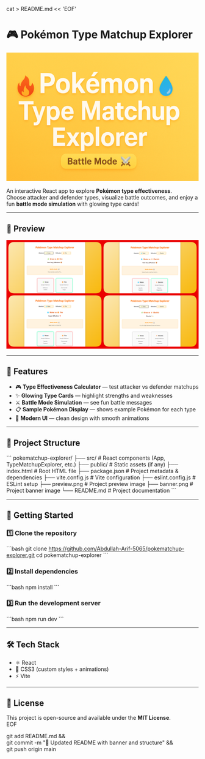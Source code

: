 cat > README.md << 'EOF'
# 🎮 Pokémon Type Matchup Explorer  

![Banner](banner.png)  

An interactive React app to explore **Pokémon type effectiveness**.  
Choose attacker and defender types, visualize battle outcomes, and enjoy a fun **battle mode simulation** with glowing type cards!  

---

## 📸 Preview  
![Preview](preview.png)  

---

## 🧐 Features  
- 🎮 **Type Effectiveness Calculator** — test attacker vs defender matchups  
- ✨ **Glowing Type Cards** — highlight strengths and weaknesses  
- ⚔️ **Battle Mode Simulation** — see fun battle messages  
- 📋 **Sample Pokémon Display** — shows example Pokémon for each type  
- 🎨 **Modern UI** — clean design with smooth animations  

---

## 📂 Project Structure  
\`\`\`
pokematchup-explorer/
 ├── src/                 # React components (App, TypeMatchupExplorer, etc.)
 ├── public/              # Static assets (if any)
 ├── index.html           # Root HTML file
 ├── package.json         # Project metadata & dependencies
 ├── vite.config.js       # Vite configuration
 ├── eslint.config.js     # ESLint setup
 ├── preview.png          # Project preview image
 ├── banner.png           # Project banner image
 └── README.md            # Project documentation
\`\`\`

---

## 🚀 Getting Started  

### 1️⃣ Clone the repository  
\`\`\`bash
git clone https://github.com/Abdullah-Arif-5065/pokematchup-explorer.git
cd pokematchup-explorer
\`\`\`

### 2️⃣ Install dependencies  
\`\`\`bash
npm install
\`\`\`

### 3️⃣ Run the development server  
\`\`\`bash
npm run dev
\`\`\`

---

## 🛠️ Tech Stack  
- ⚛️ React  
- 🎨 CSS3 (custom styles + animations)  
- ⚡ Vite  

---

## 📜 License  
This project is open-source and available under the **MIT License**.  
EOF

git add README.md && \
git commit -m "📝 Updated README with banner and structure" && \
git push origin main
